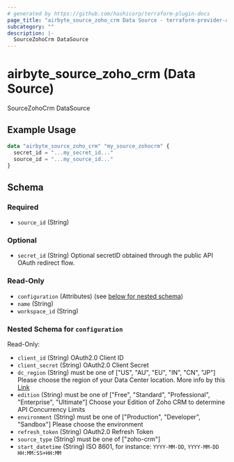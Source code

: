 ```yaml
---
# generated by https://github.com/hashicorp/terraform-plugin-docs
page_title: "airbyte_source_zoho_crm Data Source - terraform-provider-airbyte"
subcategory: ""
description: |-
  SourceZohoCrm DataSource
---
```


# airbyte_source_zoho_crm (Data Source)

SourceZohoCrm DataSource

## Example Usage

```terraform
data "airbyte_source_zoho_crm" "my_source_zohocrm" {
  secret_id = "...my_secret_id..."
  source_id = "...my_source_id..."
}
```

<!-- schema generated by tfplugindocs -->
## Schema

### Required

- `source_id` (String)

### Optional

- `secret_id` (String) Optional secretID obtained through the public API OAuth redirect flow.

### Read-Only

- `configuration` (Attributes) (see [below for nested schema](#nestedatt--configuration))
- `name` (String)
- `workspace_id` (String)

<a id="nestedatt--configuration"></a>
### Nested Schema for `configuration`

Read-Only:

- `client_id` (String) OAuth2.0 Client ID
- `client_secret` (String) OAuth2.0 Client Secret
- `dc_region` (String) must be one of ["US", "AU", "EU", "IN", "CN", "JP"]
Please choose the region of your Data Center location. More info by this <a href="https://www.zoho.com/crm/developer/docs/api/v2/multi-dc.html">Link</a>
- `edition` (String) must be one of ["Free", "Standard", "Professional", "Enterprise", "Ultimate"]
Choose your Edition of Zoho CRM to determine API Concurrency Limits
- `environment` (String) must be one of ["Production", "Developer", "Sandbox"]
Please choose the environment
- `refresh_token` (String) OAuth2.0 Refresh Token
- `source_type` (String) must be one of ["zoho-crm"]
- `start_datetime` (String) ISO 8601, for instance: `YYYY-MM-DD`, `YYYY-MM-DD HH:MM:SS+HH:MM`


